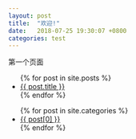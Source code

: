 ```yaml
---
layout: post
title:  "欢迎!"
date:   2018-07-25 19:30:07 +0800
categories: test
---
```


第一个页面
<ul>
  {% for post in site.posts %}
    <li>
      <a href="{{ post.url }}">{{ post.title }}</a>
    </li>
  {% endfor %}
</ul>
<ul>
  {% for post in site.categories %}
    <li>
      <a href="{{ post.url }}">{{ post[0] }}</a>
    </li>
  {% endfor %}
</ul>